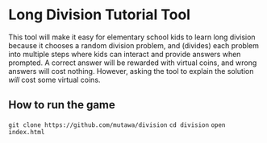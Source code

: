 # Long Division Tutorial Tool

This tool will make it easy for elementary school kids to learn long division because it chooses a random division problem, and (divides) each problem into multiple steps where kids can interact and provide answers when prompted. A correct answer will be rewarded with virtual coins, and wrong answers will cost nothing. However, asking the tool to explain the solution *will* cost some virtual coins.

## How to run the game

`git clone https://github.com/mutawa/division`
`cd division`
`open index.html`
 
